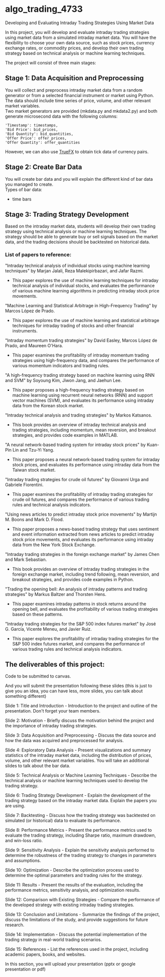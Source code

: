 # algo_trading_4733
Developing and Evaluating Intraday Trading Strategies Using Market Data

In this project, you will develop and evaluate intraday trading strategies using market data from a simulated intraday market data. 
You will have the flexibility to choose your own data source, such as stock prices, currency exchange rates, or commodity prices, 
and develop their own trading strategy based on technical analysis or machine learning techniques.

The project will consist of three main stages:

## Stage 1: Data Acquisition and Preprocessing
You will collect and preprocess intraday market data from a random generator or from a selected financial instrument or market using  Python. 
The data should include time series of price, volume, and other relevant market variables.  
Two market generators are provided (mkdata.py and mkdata2.py) and both generate microsecond data with the following columns:
```
'Timestamp': timestamps,
'Bid Price': bid_prices,
'Bid Quantity': bid_quantities,
'Offer Price': offer_prices,
'Offer Quantity': offer_quantities
```

However, we can also use [TrueFX](https://www.truefx.com/) to obtain tick data of currency pairs. 

## Stage 2: Create Bar Data
You will create bar data and you will explain the different kind of bar data you managed to create.  
Types of bar data:
- time bars

## Stage 3: Trading Strategy Development
Based on the intraday market data, students will develop their own trading strategy using 
technical analysis or machine learning techniques. The strategy should be able to generate buy or sell signals based on the market data, 
and the trading decisions should be backtested on historical data.  

### List of papers to reference:  
"Intraday technical analysis of individual stocks using machine learning techniques" by Marjan Jalali, Reza Malekipirbazari, and Jafar Razmi. 
- This paper explores the use of machine learning techniques for intraday technical analysis of individual stocks, 
and evaluates the performance of various machine learning algorithms in predicting intraday stock price movements.

"Machine Learning and Statistical Arbitrage in High-Frequency Trading" by Marcos López de Prado. 
- This paper explores the use of machine learning and statistical arbitrage techniques for intraday trading of stocks and other financial instruments.

"Intraday momentum trading strategies" by David Easley, Marcos López de Prado, and Maureen O'Hara. 
- This paper examines the profitability of intraday momentum trading strategies using high-frequency data, 
and compares the performance of various momentum indicators and trading rules.

"A high-frequency trading strategy based on machine learning using RNN and SVM" by Soyoung Kim, Jiwon Jang, and Jaehun Lee. 
- This paper proposes a high-frequency trading strategy based on machine learning using recurrent neural networks (RNN) and 
support vector machines (SVM), and evaluates its performance using intraday data from the Korean stock market.

"Intraday technical analysis and trading strategies" by Markos Katsanos. 
- This book provides an overview of intraday technical analysis and trading strategies, 
including momentum, mean reversion, and breakout strategies, and provides code examples in MATLAB.

"A neural network-based trading system for intraday stock prices" by Kuan-Pin Lin and Tzu-Yi Yang. 
- This paper proposes a neural network-based trading system for intraday stock prices, 
and evaluates its performance using intraday data from the Taiwan stock market.

"Intraday trading strategies for crude oil futures" by Giovanni Urga and Gabriele Fiorentini. 
- This paper examines the profitability of intraday trading strategies for crude oil futures, 
and compares the performance of various trading rules and technical analysis indicators.

"Using news articles to predict intraday stock price movements" by Martijn M. Boons and Mark D. Flood. 
- This paper proposes a news-based trading strategy that uses sentiment and event information extracted from news articles 
to predict intraday stock price movements, and evaluates its performance using intraday data from the New York Stock Exchange.

"Intraday trading strategies in the foreign exchange market" by James Chen and Mark Sebastian. 
- This book provides an overview of intraday trading strategies in the foreign exchange market, 
including trend following, mean reversion, and breakout strategies, and provides code examples in Python.

"Trading the opening bell: An analysis of intraday patterns and trading strategies" by Markus Baltzer and Thorsten Hens. 
- This paper examines intraday patterns in stock returns around the opening bell, 
and evaluates the profitability of various trading strategies based on these patterns.

"Intraday trading strategies for the S&P 500 index futures market" by José G. García, Vicente Meneu, and Javier Ruiz. 
- This paper explores the profitability of intraday trading strategies for the S&P 500 index futures market, 
and compares the performance of various trading rules and technical analysis indicators.

## The deliverables of this project:

Code to be submitted to canvas.  

And you will submit the presentation following these slides (this is just to give you an idea, you can have less, more slides, you can talk about something different)

Slide 1: Title and Introduction - Introduction to the project and outline of the presentation. Don't forget your team members.

Slide 2: Motivation - Briefly discuss the motivation behind the project and the importance of intraday trading strategies.

Slide 3: Data Acquisition and Preprocessing - Discuss the data source and how the data was acquired and preprocessed for analysis.

Slide 4: Exploratory Data Analysis - Present visualizations and summary statistics of the intraday market data, including the distribution of prices, volume, and other relevant market variables. You will take an additional slides to talk about the bar data.

Slide 5: Technical Analysis or Machine Learning Techniques - Describe the technical analysis or machine learning techniques used to develop the trading strategy.

Slide 6: Trading Strategy Development - Explain the development of the trading strategy based on the intraday market data. Explain the papers you are using.

Slide 7: Backtesting - Discuss how the trading strategy was backtested on simulated (or historical) data to evaluate its performance.

Slide 8: Performance Metrics - Present the performance metrics used to evaluate the trading strategy, including Sharpe ratio, maximum drawdown, and win-loss ratio.

Slide 9: Sensitivity Analysis - Explain the sensitivity analysis performed to determine the robustness of the trading strategy to changes in parameters and assumptions.

Slide 10: Optimization - Describe the optimization process used to determine the optimal parameters and trading rules for the strategy.

Slide 11: Results - Present the results of the evaluation, including the performance metrics, sensitivity analysis, and optimization results.

Slide 12: Comparison with Existing Strategies - Compare the performance of the developed strategy with existing intraday trading strategies.

Slide 13: Conclusion and Limitations - Summarize the findings of the project, discuss the limitations of the study, and provide suggestions for future research.

Slide 14: Implementation - Discuss the potential implementation of the trading strategy in real-world trading scenarios.

Slide 15: References - List the references used in the project, including academic papers, books, and websites.

In this section, you will upload your presentation (pptx or google presentation or pdf)

